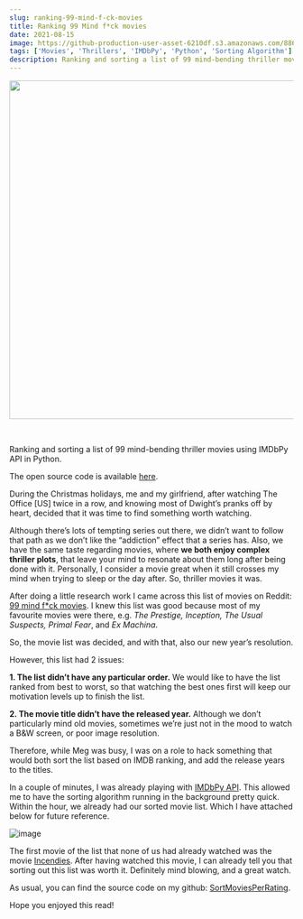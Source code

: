 ```yaml
---
slug: ranking-99-mind-f-ck-movies
title: Ranking 99 Mind f*ck movies
date: 2021-08-15
image: https://github-production-user-asset-6210df.s3.amazonaws.com/88618738/280496558-cccaf22e-5d70-4a6d-bb80-d6b728b2d500.png
tags: ['Movies', 'Thrillers', 'IMDbPy', 'Python', 'Sorting Algorithm']
description: Ranking and sorting a list of 99 mind-bending thriller movies using IMDbPy API in Python.
---
```


<p align="center">
    <img width="600" src="https://github-production-user-asset-6210df.s3.amazonaws.com/88618738/280496558-cccaf22e-5d70-4a6d-bb80-d6b728b2d500.png"/>
</p>

<br />

Ranking and sorting a list of 99 mind-bending thriller movies using IMDbPy API in Python.

The open source code is available [here](https://github.com/DidierRLopes/SortMoviesPerRating).

<!-- truncate -->

<div style={{borderTop: '1px solid #21af90', margin: '1.5em 0'}} />

During the Christmas holidays, me and my girlfriend, after watching The Office [US] twice in a row, and knowing most of Dwight’s pranks off by heart, decided that it was time to find something worth watching.

Although there’s lots of tempting series out there, we didn’t want to follow that path as we don’t like the “addiction” effect that a series has. Also, we have the same taste regarding movies, where **we both enjoy complex thriller plots**, that leave your mind to resonate about them long after being done with it. Personally, I consider a movie great when it still crosses my mind when trying to sleep or the day after. So, thriller movies it was.

After doing a little research work I came across this list of movies on Reddit: [99 mind f*ck movies](https://www.reddit.com/r/coolguides/comments/geipee/99_mindfck_movies/). I knew this list was good because most of my favourite movies were there, e.g. _The Prestige, Inception, The Usual Suspects, Primal Fear_, and _Ex Machina_.

So, the movie list was decided, and with that, also our new year’s resolution.

However, this list had 2 issues:

**1. The list didn’t have any particular order.** We would like to have the list ranked from best to worst, so that watching the best ones first will keep our motivation levels up to finish the list.

**2. The movie title didn’t have the released year.** Although we don’t particularly mind old movies, sometimes we’re just not in the mood to watch a B&W screen, or poor image resolution.

Therefore, while Meg was busy, I was on a role to hack something that would both sort the list based on IMDB ranking, and add the release years to the titles.

In a couple of minutes, I was already playing with [IMDbPy API](https://imdbpy.github.io/). This allowed me to have the sorting algorithm running in the background pretty quick. Within the hour, we already had our sorted movie list. Which I have attached below for future reference.

![image](https://github.com/Meg1211/my-website/assets/88618738/3c01a3fc-fa84-483a-98d2-7cb2edf69084)

The first movie of the list that none of us had already watched was the movie [Incendies](https://www.imdb.com/title/tt1255953/). After having watched this movie, I can already tell you that sorting out this list was worth it. Definitely mind blowing, and a great watch.

As usual, you can find the source code on my github: [SortMoviesPerRating](https://github.com/DidierRLopes/SortMoviesPerRating).

Hope you enjoyed this read!
